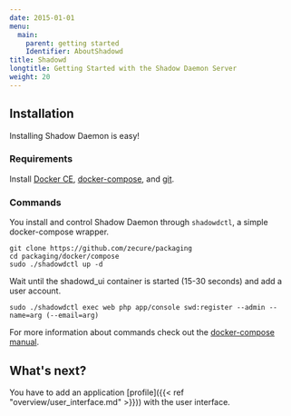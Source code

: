 ```yaml
---
date: 2015-01-01
menu:
  main:
    parent: getting started
    Identifier: AboutShadowd
title: Shadowd
longtitle: Getting Started with the Shadow Daemon Server
weight: 20
---
```


## Installation
Installing Shadow Daemon is easy!

### Requirements
Install [Docker CE](https://docs.docker.com/install/), [docker-compose](https://docs.docker.com/compose/install/), and [git](https://git-scm.com/).

### Commands
You install and control Shadow Daemon through `shadowdctl`, a simple docker-compose wrapper.

    git clone https://github.com/zecure/packaging
    cd packaging/docker/compose
    sudo ./shadowdctl up -d

Wait until the shadowd_ui container is started (15-30 seconds) and add a user account.

    sudo ./shadowdctl exec web php app/console swd:register --admin --name=arg (--email=arg)

For more information about commands check out the [docker-compose manual](https://docs.docker.com/compose/).

## What's next?
You have to add an application [profile]({{< ref "overview/user_interface.md" >}})) with the user interface.
